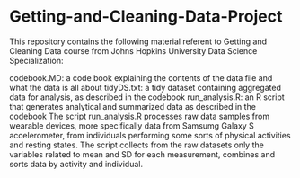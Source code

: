 # Getting-and-Cleaning-Data-Project

This repository contains the following material referent to Getting and Cleaning Data course from Johns Hopkins University Data Science Specialization:

codebook.MD: a code book explaining the contents of the data file and what the data is all about
tidyDS.txt: a tidy dataset containing aggregated data for analysis, as described in the codebook
run_analysis.R: an R script that generates analytical and summarized data as described in the codebook
The script run_analysis.R processes raw data samples from wearable devices, more specifically data from Samsumg Galaxy S accelerometer, from individuals performing some sorts of physical activities and resting states. The script collects from the raw datasets only the variables related to mean and SD for each measurement, combines and sorts data by activity and individual.
